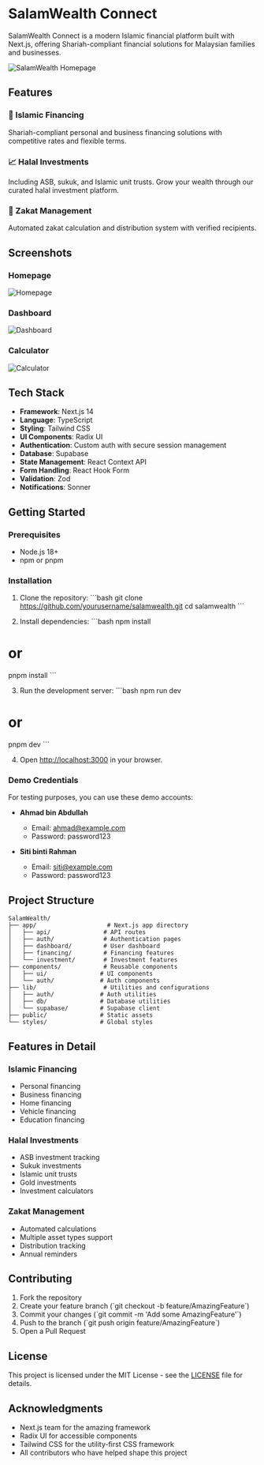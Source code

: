 # SalamWealth Connect

SalamWealth Connect is a modern Islamic financial platform built with Next.js, offering Shariah-compliant financial solutions for Malaysian families and businesses.

![SalamWealth Homepage](https://raw.githubusercontent.com/yourusername/salamwealth/main/public/screenshots/homepage.png)

## Features

### 🏦 Islamic Financing
Shariah-compliant personal and business financing solutions with competitive rates and flexible terms.

### 📈 Halal Investments
Including ASB, sukuk, and Islamic unit trusts. Grow your wealth through our curated halal investment platform.

### 🕌 Zakat Management
Automated zakat calculation and distribution system with verified recipients.

## Screenshots

### Homepage
![Homepage](https://raw.githubusercontent.com/yourusername/salamwealth/main/public/screenshots/homepage.png)

### Dashboard
![Dashboard](https://raw.githubusercontent.com/yourusername/salamwealth/main/public/screenshots/dashboard.png)

### Calculator
![Calculator](https://raw.githubusercontent.com/yourusername/salamwealth/main/public/screenshots/calculator.png)

## Tech Stack

- **Framework**: Next.js 14
- **Language**: TypeScript
- **Styling**: Tailwind CSS
- **UI Components**: Radix UI
- **Authentication**: Custom auth with secure session management
- **Database**: Supabase
- **State Management**: React Context API
- **Form Handling**: React Hook Form
- **Validation**: Zod
- **Notifications**: Sonner

## Getting Started

### Prerequisites

- Node.js 18+ 
- npm or pnpm

### Installation

1. Clone the repository:
\`\`\`bash
git clone https://github.com/yourusername/salamwealth.git
cd salamwealth
\`\`\`

2. Install dependencies:
\`\`\`bash
npm install
# or
pnpm install
\`\`\`

3. Run the development server:
\`\`\`bash
npm run dev
# or
pnpm dev
\`\`\`

4. Open [http://localhost:3000](http://localhost:3000) in your browser.

### Demo Credentials

For testing purposes, you can use these demo accounts:

- **Ahmad bin Abdullah**
  - Email: ahmad@example.com
  - Password: password123

- **Siti binti Rahman**
  - Email: siti@example.com
  - Password: password123

## Project Structure

```
SalamWealth/
├── app/                    # Next.js app directory
│   ├── api/               # API routes
│   ├── auth/              # Authentication pages
│   ├── dashboard/         # User dashboard
│   ├── financing/         # Financing features
│   └── investment/        # Investment features
├── components/            # Reusable components
│   ├── ui/               # UI components
│   └── auth/             # Auth components
├── lib/                   # Utilities and configurations
│   ├── auth/             # Auth utilities
│   ├── db/               # Database utilities
│   └── supabase/         # Supabase client
├── public/               # Static assets
└── styles/               # Global styles
```

## Features in Detail

### Islamic Financing
- Personal financing
- Business financing
- Home financing
- Vehicle financing
- Education financing

### Halal Investments
- ASB investment tracking
- Sukuk investments
- Islamic unit trusts
- Gold investments
- Investment calculators

### Zakat Management
- Automated calculations
- Multiple asset types support
- Distribution tracking
- Annual reminders

## Contributing

1. Fork the repository
2. Create your feature branch (\`git checkout -b feature/AmazingFeature\`)
3. Commit your changes (\`git commit -m 'Add some AmazingFeature'\`)
4. Push to the branch (\`git push origin feature/AmazingFeature\`)
5. Open a Pull Request

## License

This project is licensed under the MIT License - see the [LICENSE](LICENSE) file for details.

## Acknowledgments

- Next.js team for the amazing framework
- Radix UI for accessible components
- Tailwind CSS for the utility-first CSS framework
- All contributors who have helped shape this project
